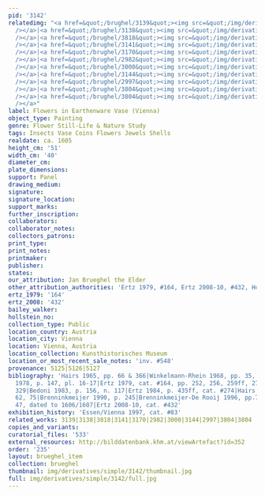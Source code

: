 ```yaml
---
pid: '3142'
relatedimg: "<a href=&quot;/brughel/3139&quot;><img src=&quot;/img/derivatives/simple/3139/thumbnail.jpg&quot;
  /></a>|<a href=&quot;/brughel/3138&quot;><img src=&quot;/img/derivatives/simple/3138/thumbnail.jpg&quot;
  /></a>|<a href=&quot;/brughel/3818&quot;><img src=&quot;/img/derivatives/simple/3818/thumbnail.jpg&quot;
  /></a>|<a href=&quot;/brughel/3141&quot;><img src=&quot;/img/derivatives/simple/3141/thumbnail.jpg&quot;
  /></a>|<a href=&quot;/brughel/3170&quot;><img src=&quot;/img/derivatives/simple/3170/thumbnail.jpg&quot;
  /></a>|<a href=&quot;/brughel/2982&quot;><img src=&quot;/img/derivatives/simple/2982/thumbnail.jpg&quot;
  /></a>|<a href=&quot;/brughel/3000&quot;><img src=&quot;/img/derivatives/simple/3000/thumbnail.jpg&quot;
  /></a>|<a href=&quot;/brughel/3144&quot;><img src=&quot;/img/derivatives/simple/3144/thumbnail.jpg&quot;
  /></a>|<a href=&quot;/brughel/2997&quot;><img src=&quot;/img/derivatives/simple/2997/thumbnail.jpg&quot;
  /></a>|<a href=&quot;/brughel/3804&quot;><img src=&quot;/img/derivatives/simple/3804/thumbnail.jpg&quot;
  /></a>|<a href=&quot;/brughel/3804&quot;><img src=&quot;/img/derivatives/simple/3804/thumbnail.jpg&quot;
  /></a>"
label: Flowers in Earthenware Vase (Vienna)
object_type: Painting
genre: Flower Still-Life & Nature Study
tags: Insects Vase Coins Flowers Jewels Shells
realdate: ca. 1605
height_cm: '51'
width_cm: '40'
diameter_cm: 
plate_dimensions: 
support: Panel
drawing_medium: 
signature: 
signature_location: 
support_marks: 
further_inscription: 
collaborators: 
collaborator_notes: 
collectors_patrons: 
print_type: 
print_notes: 
printmaker: 
publisher: 
states: 
our_attribution: Jan Brueghel the Elder
other_attribution_authorities: 'Ertz 1979, #164, Ertz 2008-10, #432, Honig database'
ertz_1979: '164'
ertz_2008: '432'
bailey_walker: 
hollstein_no: 
collection_type: Public
location_country: Austria
location_city: Vienna
location: Vienna, Austria
location_collection: Kunsthistorisches Museum
location_or_most_recent_sale_notes: 'inv. #548'
provenance: 5125|5126|5127
bibliography: 'Hairs 1965, pp. 66 & 366|Winkelmann-Rhein 1968, pp. 35, 66, & 84|Baumgart
  1978, p. 147, pl. 16-17|Ertz 1979, cat. #164, pp. 252, 256, 259ff, 276, 279, pl.
  329|Bedoni 1983, p. 156, n. 117|Ertz 1984, p. 435ff, cat. #274|Hairs 1985, pp. 55,
  62, 75|Brenninkmeijer 1990, p. 245|Brenninkmeijer-De Rooij 1996, pp.79-80, fig.
  47, dated to 1606/1607|Ertz 2008-10, cat. #432'
exhibition_history: 'Essen/Vienna 1997, cat. #83'
related_works: 3139|3138|3818|3141|3170|2982|3000|3144|2997|3804|3804
copies_and_variants: 
curatorial_files: '533'
external_resources: http://bilddatenbank.khm.at/viewArtefact?id=352
order: '235'
layout: brueghel_item
collection: brueghel
thumbnail: img/derivatives/simple/3142/thumbnail.jpg
full: img/derivatives/simple/3142/full.jpg
---
```


